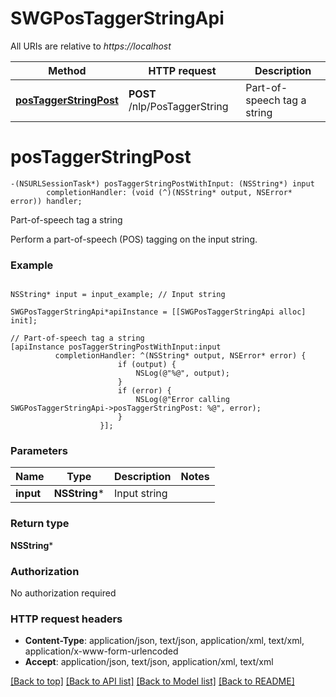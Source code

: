# SWGPosTaggerStringApi

All URIs are relative to *https://localhost*

Method | HTTP request | Description
------------- | ------------- | -------------
[**posTaggerStringPost**](SWGPosTaggerStringApi.md#postaggerstringpost) | **POST** /nlp/PosTaggerString | Part-of-speech tag a string


# **posTaggerStringPost**
```objc
-(NSURLSessionTask*) posTaggerStringPostWithInput: (NSString*) input
        completionHandler: (void (^)(NSString* output, NSError* error)) handler;
```

Part-of-speech tag a string

Perform a part-of-speech (POS) tagging on the input string.

### Example 
```objc

NSString* input = input_example; // Input string

SWGPosTaggerStringApi*apiInstance = [[SWGPosTaggerStringApi alloc] init];

// Part-of-speech tag a string
[apiInstance posTaggerStringPostWithInput:input
          completionHandler: ^(NSString* output, NSError* error) {
                        if (output) {
                            NSLog(@"%@", output);
                        }
                        if (error) {
                            NSLog(@"Error calling SWGPosTaggerStringApi->posTaggerStringPost: %@", error);
                        }
                    }];
```

### Parameters

Name | Type | Description  | Notes
------------- | ------------- | ------------- | -------------
 **input** | **NSString***| Input string | 

### Return type

**NSString***

### Authorization

No authorization required

### HTTP request headers

 - **Content-Type**: application/json, text/json, application/xml, text/xml, application/x-www-form-urlencoded
 - **Accept**: application/json, text/json, application/xml, text/xml

[[Back to top]](#) [[Back to API list]](../README.md#documentation-for-api-endpoints) [[Back to Model list]](../README.md#documentation-for-models) [[Back to README]](../README.md)

